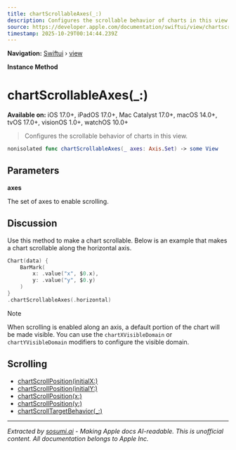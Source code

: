 ```yaml
---
title: chartScrollableAxes(_:)
description: Configures the scrollable behavior of charts in this view.
source: https://developer.apple.com/documentation/swiftui/view/chartscrollableaxes(_:)
timestamp: 2025-10-29T00:14:44.239Z
---
```


**Navigation:** [Swiftui](/documentation/swiftui) › [view](/documentation/swiftui/view)

**Instance Method**

# chartScrollableAxes(_:)

**Available on:** iOS 17.0+, iPadOS 17.0+, Mac Catalyst 17.0+, macOS 14.0+, tvOS 17.0+, visionOS 1.0+, watchOS 10.0+

> Configures the scrollable behavior of charts in this view.

```swift
nonisolated func chartScrollableAxes(_ axes: Axis.Set) -> some View
```

## Parameters

**axes**

The set of axes to enable scrolling.



## Discussion

Use this method to make a chart scrollable. Below is an example that makes a chart scrollable along the horizontal axis.

```swift
Chart(data) {
    BarMark(
        x: .value("x", $0.x),
        y: .value("y", $0.y)
    )
}
.chartScrollableAxes(.horizontal)
```

> [!NOTE]
> When scrolling is enabled along an axis, a default portion of the chart will be made visible. You can use the `chartXVisibleDomain` or `chartYVisibleDomain` modifiers to configure the visible domain.

## Scrolling

- [chartScrollPosition(initialX:)](/documentation/swiftui/view/chartscrollposition(initialx:))
- [chartScrollPosition(initialY:)](/documentation/swiftui/view/chartscrollposition(initialy:))
- [chartScrollPosition(x:)](/documentation/swiftui/view/chartscrollposition(x:))
- [chartScrollPosition(y:)](/documentation/swiftui/view/chartscrollposition(y:))
- [chartScrollTargetBehavior(_:)](/documentation/swiftui/view/chartscrolltargetbehavior(_:))

---

*Extracted by [sosumi.ai](https://sosumi.ai) - Making Apple docs AI-readable.*
*This is unofficial content. All documentation belongs to Apple Inc.*
